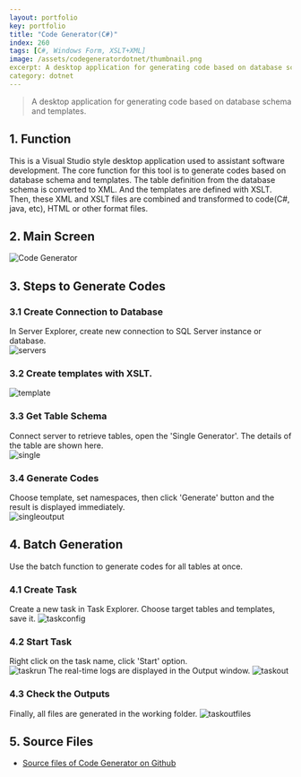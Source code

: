 ```yaml
---
layout: portfolio
key: portfolio
title: "Code Generator(C#)"
index: 260
tags: [C#, Windows Form, XSLT+XML]
image: /assets/codegeneratordotnet/thumbnail.png
excerpt: A desktop application for generating code based on database schema and templates.
category: dotnet
---
```


> A desktop application for generating code based on database schema and templates.

## 1. Function
This is a Visual Studio style desktop application used to assistant software development. The core function for this tool is to generate codes based on database schema and templates. The table definition from the database schema is converted to XML. And the templates are defined with XSLT. Then, these XML and XSLT files are combined and transformed to code(C#, java, etc), HTML or other format files.
## 2. Main Screen
![Code Generator](/assets/codegeneratordotnet/cg.png "Code Generator")
## 3. Steps to Generate Codes
### 3.1 Create Connection to Database
In Server Explorer, create new connection to SQL Server instance or database.  
![servers](/assets/codegeneratordotnet/servers.png "servers")
### 3.2 Create templates with XSLT.
![template](/assets/codegeneratordotnet/template.png "template")
### 3.3 Get Table Schema
Connect server to retrieve tables, open the 'Single Generator'. The details of the table are shown here.  
![single](/assets/codegeneratordotnet/single.png "single")
### 3.4 Generate Codes
Choose template, set namespaces, then click 'Generate' button and the result is displayed immediately.  
![singleoutput](/assets/codegeneratordotnet/singleoutput.png "singleoutput")  
## 4. Batch Generation
Use the batch function to generate codes for all tables at once.  
### 4.1 Create Task
Create a new task in Task Explorer. Choose target tables and templates, save it.
![taskconfig](/assets/codegeneratordotnet/taskconfig.png "taskconfig")
### 4.2 Start Task
Right click on the task name, click 'Start' option.  
![taskrun](/assets/codegeneratordotnet/taskrun.png "taskrun")
The real-time logs are displayed in the Output window.
![taskout](/assets/codegeneratordotnet/taskout.png "taskout")
### 4.3 Check the Outputs
Finally, all files are generated in the working folder.
![taskoutfiles](/assets/codegeneratordotnet/taskoutfiles.png "taskoutfiles")  
## 5. Source Files
* [Source files of Code Generator on Github](https://github.com/jojozhuang/Portfolio/tree/master/CodeGenerator)
